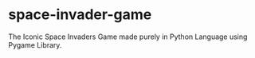 # space-invader-game
The Iconic Space Invaders Game made purely in Python Language using Pygame Library.
